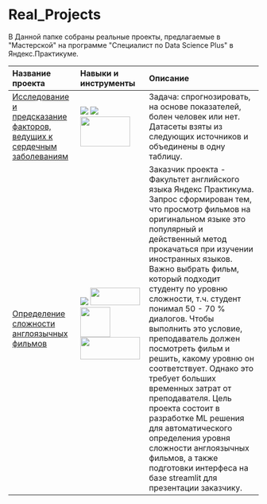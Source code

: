 # Real_Projects

В Данной папке собраны реальные проекты, предлагаемые в "Мастерской" на программе "Специалист по Data Science Plus" в Яндекс.Практикуме.

| Название проекта           | Навыки и инструменты           | Описание                     |
| :--------------------- |:---------------------------|:---------------------------|
| [Исследование и предсказание факторов, ведущих к сердечным заболеваниям](https://github.com/ZeroSpline/Real_Projects/tree/main/14_masterskaya) |<img src="https://camo.githubusercontent.com/5e8b6493343a841ed161f1862e7de688f67ba8809ad0a76a8f04af618ab2c3bf/68747470733a2f2f696d672e736869656c64732e696f2f62616467652f7363696b69742d2d6c6561726e2d2532334637393331452e7376673f7374796c653d666f722d7468652d6261646765266c6f676f3d7363696b69742d6c6561726e266c6f676f436f6c6f723d7768697465"/> <img src="https://camo.githubusercontent.com/f737c8a9e60949e59f80fcca0b0019df76efb3c8ae56d38736bb93e44b447000/68747470733a2f2f696d672e736869656c64732e696f2f62616467652f70616e6461732d2532333135303435382e7376673f7374796c653d666f722d7468652d6261646765266c6f676f3d70616e646173266c6f676f436f6c6f723d7768697465"/> <img src="https://www.zdnet.com/a/img/resize/26f2b28389f2759d17260948a657511144c5b988/2017/07/18/d3f47c3e-8529-4855-a0e1-c686ee3b4007/orig.png?auto=webp&fit=crop&height=675&width=1200" width="100" height="60"/>|Задача: спрогнозировать, на основе показателей, болен человек или нет. Датасеты взяты из следующих источников и объединены в одну таблицу.|
| [Определение сложности англоязычных фильмов](https://github.com/ZeroSpline/Real_Projects/tree/main/20_masterskaya) |<img src="https://camo.githubusercontent.com/a1b2dac5667822ee0d98ae6d799da61987fd1658dfeb4d2ca6e3c99b1535ebd8/68747470733a2f2f696d672e736869656c64732e696f2f62616467652f707974686f6e2d3336373041303f7374796c653d666f722d7468652d6261646765266c6f676f3d707974686f6e266c6f676f436f6c6f723d666664643534"/> <img src="https://miro.medium.com/v2/resize:fit:720/format:webp/1*tWBNjDdKuUoxzk48jxNSPw.png" width="100" height="35"/> <img src="https://miro.medium.com/v2/resize:fit:640/format:webp/1*YM2HXc7f4v02pZBEO8h-qw.png" width="60" height="60"/> <img src="https://streamlit.io/images/brand/streamlit-logo-secondary-colormark-darktext.svg" width="120" height="45"/> <img src=""/> <img src=""/>|Заказчик проекта - Факультет английского языка Яндекс Практикума. Запрос сформирован тем, что просмотр фильмов на оригинальном языке это популярный и действенный метод прокачаться при изучении иностранных языков. Важно выбрать фильм, который подходит студенту по уровню сложности, т.ч. студент понимал 50 - 70 % диалогов. Чтобы выполнить это условие, преподаватель должен посмотреть фильм и решить, какому уровню он соответствует. Однако это требует больших временных затрат от преподавателя. Цель проекта состоит в разработке ML решения для автоматического определения уровня сложности англоязычных фильмов, а также подготовки интерфеса на базе streamlit для презентации заказчику.|

